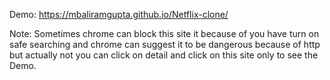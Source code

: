 Demo: https://mbaliramgupta.github.io/Netflix-clone/

Note: Sometimes chrome can block this site it because of you have turn on safe searching and chrome can suggest it to be dangerous because of http but actually not you can click on detail and click on this site only to see the Demo.
